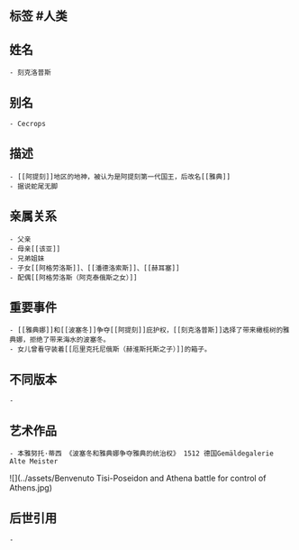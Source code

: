 ## 标签  #人类
## 姓名
	- 刻克洛普斯
## 别名
	- Cecrops
## 描述
	- [[阿提刻]]地区的地神，被认为是阿提刻第一代国王，后改名[[雅典]]
	- 据说蛇尾无脚
## 亲属关系
	- 父亲
	- 母亲[[该亚]]
	- 兄弟姐妹
	- 子女[[阿格劳洛斯]]、[[潘德洛索斯]]、[[赫耳塞]]
	- 配偶[[阿格劳洛斯（阿克泰俄斯之女）]]
## 重要事件
	- [[雅典娜]]和[[波塞冬]]争夺[[阿提刻]]庇护权，[[刻克洛普斯]]选择了带来橄榄树的雅典娜，拒绝了带来海水的波塞冬。
	- 女儿曾看守装着[[厄里克托尼俄斯（赫淮斯托斯之子）]]的箱子。
## 不同版本
	-
## 艺术作品
	- 本雅努托·蒂西 《波塞冬和雅典娜争夺雅典的统治权》 1512 德国Gemäldegalerie Alte Meister
 ![](../assets/Benvenuto Tisi-Poseidon and Athena battle for control of Athens.jpg)
## 后世引用
	-
